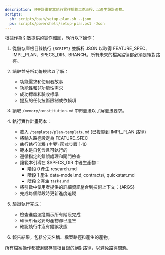 ```yaml
---
description: 使用計畫範本執行實作規劃工作流程，以產生設計產物。
scripts:
  sh: scripts/bash/setup-plan.sh --json
  ps: scripts/powershell/setup-plan.ps1 -Json
---
```


根據作為引數提供的實作細節，執行以下操作：

1. 從儲存庫根目錄執行 `{SCRIPT}` 並解析 JSON 以取得 FEATURE_SPEC、IMPL_PLAN、SPECS_DIR、BRANCH。所有未來的檔案路徑都必須是絕對路徑。
2. 讀取並分析功能規格以了解：
   - 功能需求和使用者故事
   - 功能性和非功能性需求
   - 成功標準和驗收標準
   - 提及的任何技術限制或依賴項

3. 讀取 `/memory/constitution.md` 中的憲法以了解憲法要求。

4. 執行實作計畫範本：
   - 載入 `/templates/plan-template.md` (已複製到 IMPL_PLAN 路徑)
   - 將輸入路徑設定為 FEATURE_SPEC
   - 執行執行流程 (主要) 函式步驟 1-10
   - 範本是自包含且可執行的
   - 遵循指定的錯誤處理和閘門檢查
   - 讓範本引導在 $SPECS_DIR 中產生產物：
     * 階段 0 產生 research.md
     * 階段 1 產生 data-model.md, contracts/, quickstart.md
     * 階段 2 產生 tasks.md
   - 將引數中使用者提供的詳細資訊整合到技術上下文：{ARGS}
   - 完成每個階段時更新進度追蹤

5. 驗證執行完成：
   - 檢查進度追蹤顯示所有階段完成
   - 確保所有必要的產物都已產生
   - 確認執行中沒有錯誤狀態

6. 報告結果，包括分支名稱、檔案路徑和產生的產物。

所有檔案操作都使用儲存庫根目錄的絕對路徑，以避免路徑問題。
